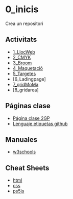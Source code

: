 # 0_inicis
Crea un repositori

## Activitats
* [1_LlocWeb](https://bethle13.github.io/LlocWeb/)
* [2_CMYK](https://bethle13.github.io/2_CMYK/)
* [3_Broom](https://bethle13.github.io/3_Broom/)
* [4_Maquetació](https://bethle13.github.io/4_Maquetaci-/)
* [5_Targetes](https://bethle13.github.io/5_Targetes/)
* [6_Ladingpage]
* [7_gridMoMa](https://bethle13.github.io/7_grid_MoMa/)
* [8_gridarea]

## Páginas clase
* [Página clase 2GP](https://arquesm.github.io/2GP/)
* [Lenguaje etiquetas github](https://github.com/adam-p/markdown-here/wiki/Markdown-Cheatsheet)

## Manuales
* [w3schools](https://www.w3schools.com/)

## Cheat Sheets
* [html](https://websitesetup.org/HTML5-cheat-sheet.pdf)
* [css](https://websitesetup.org/wp-content/uploads/2016/10/wsu-css-cheat-sheet.pdf)
* [ps5js](https://github.com/bmoren/p5js-cheat-sheet)
